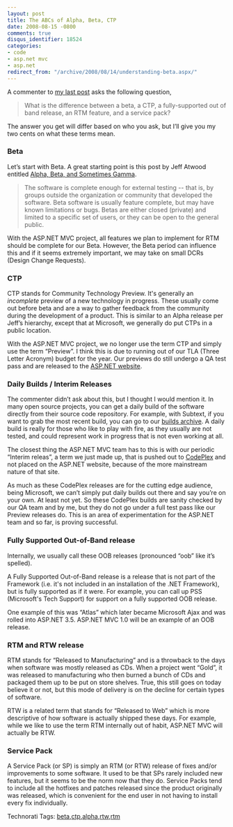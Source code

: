 ```yaml
---
layout: post
title: The ABCs of Alpha, Beta, CTP
date: 2008-08-15 -0800
comments: true
disqus_identifier: 18524
categories:
- code
- asp.net mvc
- asp.net
redirect_from: "/archive/2008/08/14/understanding-beta.aspx/"
---
```


A commenter to [my last
post](https://haacked.com/archive/2008/08/14/aspnetmvc-not-in-sp1.aspx)
asks the following question,

> What is the difference between a beta, a CTP, a fully-supported out of
> band release, an RTM feature, and a service pack?

The answer you get will differ based on who you ask, but I’ll give you
my two cents on what these terms mean.

### Beta

Let’s start with Beta. A great starting point is this post by Jeff
Atwood entitled [Alpha, Beta, and Sometimes
Gamma](http://www.codinghorror.com/blog/archives/001159.html "Alpha, Beta, and Sometimes Gamma").

> The software is complete enough for external testing -- that is, by
> groups outside the organization or community that developed the
> software. Beta software is usually feature complete, but may have
> known limitations or bugs. Betas are either closed (private) and
> limited to a specific set of users, or they can be open to the general
> public.

With the ASP.NET MVC project, all features we plan to implement for RTM
should be complete for our Beta. However, the Beta period can influence
this and if it seems extremely important, we may take on small DCRs
(Design Change Requests).

### CTP

CTP stands for Community Technology Preview. It's generally an
*incomplete* preview of a new technology in progress. These usually come
out before beta and are a way to gather feedback from the community
during the development of a product. This is similar to an Alpha release
per Jeff’s hierarchy, except that at Microsoft, we generally do put CTPs
in a public location.

With the ASP.NET MVC project, we no longer use the term CTP and simply
use the term “Preview”. I think this is due to running out of our TLA
(Three Letter Acronym) budget for the year. Our previews do still
undergo a QA test pass and are released to the [ASP.NET
website](http://asp.net/).

### Daily Builds / Interim Releases

The commenter didn’t ask about this, but I thought I would mention it.
In many open source projects, you can get a daily build of the software
directly from their source code repository. For example, with Subtext,
if you want to grab the most recent build, you can go to our [builds
archive](http://build.subtextproject.com/builds/archive/ "Builds"). A
daily build is really for those who like to play with fire, as they
usually are not tested, and could represent work in progress that is not
even working at all.

The closest thing the ASP.NET MVC team has to this is with our periodic
“Interim releas”, a term we just made up, that is pushed out to
[CodePlex](http://codeplex.com/aspnet) and not placed on the ASP.NET
website, because of the more mainstream nature of that site.

As much as these CodePlex releases are for the cutting edge audience,
being Microsoft, we can’t simply put daily builds out there and say
you’re on your own. At least not yet. So these CodePlex builds are
sanity checked by our QA team and by me, but they do not go under a full
test pass like our Preview releases do. This is an area of
experimentation for the ASP.NET team and so far, is proving successful.

### Fully Supported Out-of-Band release

Internally, we usually call these OOB releases (pronounced “oob” like
it’s spelled).

A Fully Supported Out-of-Band release is a release that is not part of
the Framework (i.e. it's not included in an installation of the .NET
Framework), but is fully supported as if it were. For example, you can
call up PSS (Microsoft's Tech Support) for support on a fully supported
OOB release.

One example of this was “Atlas” which later became Microsoft Ajax and
was rolled into ASP.NET 3.5. ASP.NET MVC 1.0 will be an example of an
OOB release.

### RTM and RTW release

RTM stands for “Released to Manufacturing” and is a throwback to the
days when software was mostly released as CDs. When a project went
“Gold”, it was released to manufacturing who then burned a bunch of CDs
and packaged them up to be put on store shelves. True, this still goes
on today believe it or not, but this mode of delivery is on the decline
for certain types of software.

RTW is a related term that stands for “Released to Web” which is more
descriptive of how software is actually shipped these days. For example,
while we like to use the term RTM internally out of habit, ASP.NET MVC
will actually be RTW.

### Service Pack

A Service Pack (or SP) is simply an RTM (or RTW) release of fixes and/or
improvements to some software. It used to be that SPs rarely included
new features, but it seems to be the norm now that they do. Service
Packs tend to include all the hotfixes and patches released since the
product originally was released, which is convenient for the end user in
not having to install every fix individually.

Technorati Tags:
[beta](http://technorati.com/tags/beta),[ctp](http://technorati.com/tags/ctp),[alpha](http://technorati.com/tags/alpha),[rtw](http://technorati.com/tags/rtw),[rtm](http://technorati.com/tags/rtm)

